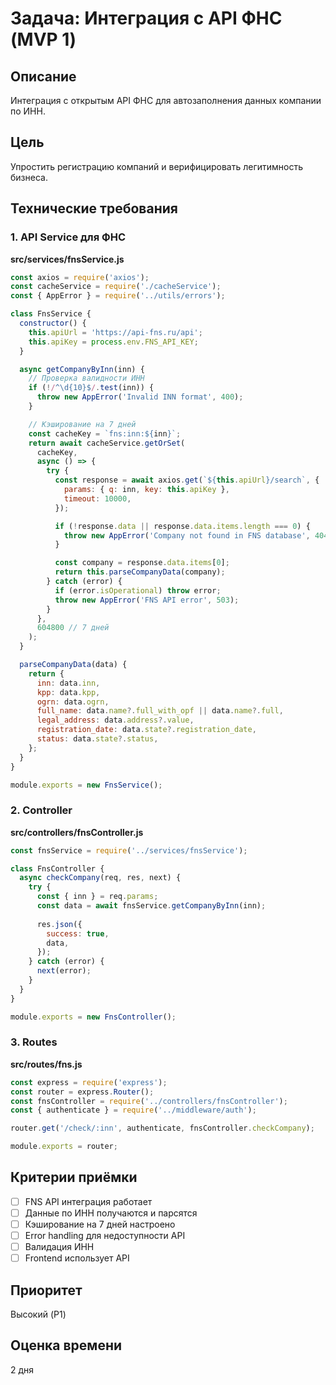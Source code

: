 # Задача: Интеграция с API ФНС (MVP 1)

## Описание
Интеграция с открытым API ФНС для автозаполнения данных компании по ИНН.

## Цель
Упростить регистрацию компаний и верифицировать легитимность бизнеса.

## Технические требования

### 1. API Service для ФНС

**src/services/fnsService.js**
```javascript
const axios = require('axios');
const cacheService = require('./cacheService');
const { AppError } = require('../utils/errors');

class FnsService {
  constructor() {
    this.apiUrl = 'https://api-fns.ru/api';
    this.apiKey = process.env.FNS_API_KEY;
  }

  async getCompanyByInn(inn) {
    // Проверка валидности ИНН
    if (!/^\d{10}$/.test(inn)) {
      throw new AppError('Invalid INN format', 400);
    }

    // Кэширование на 7 дней
    const cacheKey = `fns:inn:${inn}`;
    return await cacheService.getOrSet(
      cacheKey,
      async () => {
        try {
          const response = await axios.get(`${this.apiUrl}/search`, {
            params: { q: inn, key: this.apiKey },
            timeout: 10000,
          });

          if (!response.data || response.data.items.length === 0) {
            throw new AppError('Company not found in FNS database', 404);
          }

          const company = response.data.items[0];
          return this.parseCompanyData(company);
        } catch (error) {
          if (error.isOperational) throw error;
          throw new AppError('FNS API error', 503);
        }
      },
      604800 // 7 дней
    );
  }

  parseCompanyData(data) {
    return {
      inn: data.inn,
      kpp: data.kpp,
      ogrn: data.ogrn,
      full_name: data.name?.full_with_opf || data.name?.full,
      legal_address: data.address?.value,
      registration_date: data.state?.registration_date,
      status: data.state?.status,
    };
  }
}

module.exports = new FnsService();
```

### 2. Controller

**src/controllers/fnsController.js**
```javascript
const fnsService = require('../services/fnsService');

class FnsController {
  async checkCompany(req, res, next) {
    try {
      const { inn } = req.params;
      const data = await fnsService.getCompanyByInn(inn);
      
      res.json({
        success: true,
        data,
      });
    } catch (error) {
      next(error);
    }
  }
}

module.exports = new FnsController();
```

### 3. Routes

**src/routes/fns.js**
```javascript
const express = require('express');
const router = express.Router();
const fnsController = require('../controllers/fnsController');
const { authenticate } = require('../middleware/auth');

router.get('/check/:inn', authenticate, fnsController.checkCompany);

module.exports = router;
```

## Критерии приёмки
- [ ] FNS API интеграция работает
- [ ] Данные по ИНН получаются и парсятся
- [ ] Кэширование на 7 дней настроено
- [ ] Error handling для недоступности API
- [ ] Валидация ИНН
- [ ] Frontend использует API

## Приоритет
Высокий (P1)

## Оценка времени
2 дня

